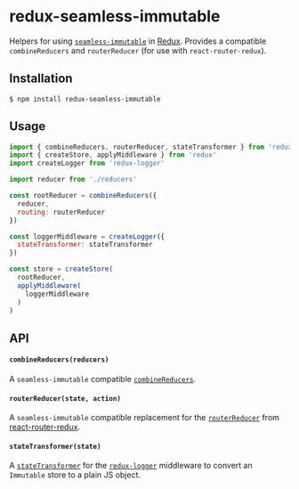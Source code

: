 # redux-seamless-immutable

Helpers for using [`seamless-immutable`](https://github.com/rtfeldman/seamless-immutable) in [Redux](http://redux.js.org). Provides a compatible `combineReducers` and `routerReducer` (for use with `react-router-redux`).

## Installation

	$ npm install redux-seamless-immutable

## Usage

```javascript
import { combineReducers, routerReducer, stateTransformer } from 'redux-seamless-immutable'
import { createStore, applyMiddleware } from 'redux'
import createLogger from 'redux-logger'

import reducer from './reducers'

const rootReducer = combineReducers({
  reducer,
  routing: routerReducer
})

const loggerMiddleware = createLogger({
  stateTransformer: stateTransformer
})

const store = createStore(
  rootReducer,
  applyMiddleware(
    loggerMiddleware
  )
)
```

## API

#### `combineReducers(reducers)`

A `seamless-immutable` compatible [`combineReducers`](http://redux.js.org/docs/api/combineReducers.html).

#### `routerReducer(state, action)`

A `seamless-immutable` compatible replacement for the [`routerReducer`](https://github.com/reactjs/react-router-redux#routerreducer) from [react-router-redux](https://github.com/reactjs/react-router-redux).

#### `stateTransformer(state)`

A [`stateTransformer`](https://github.com/fcomb/redux-logger#statetransformer--state-object--state) for the [`redux-logger`](https://github.com/fcomb/redux-logger) middleware to convert an `Immutable` store to a plain JS object.